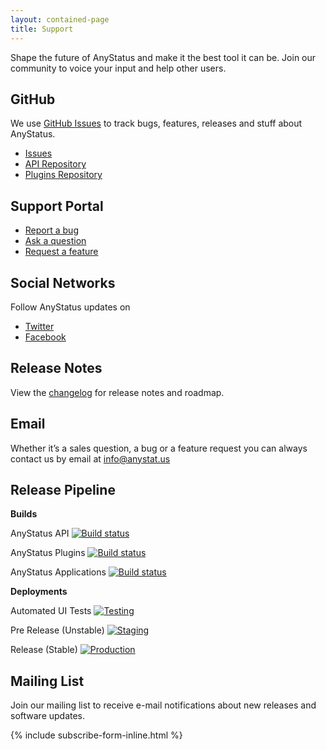 ```yaml
---
layout: contained-page
title: Support
---
```


Shape the future of AnyStatus and make it the best tool it can be. Join our community to voice your input and help other users.

## GitHub

We use [GitHub Issues](https://github.com/AnyStatus/Support/issues) to track bugs, features, releases and stuff about AnyStatus.

- [Issues](https://github.com/AnyStatus/Support/issues)
- [API Repository](https://github.com/AnyStatus/API)
- [Plugins Repository](https://github.com/AnyStatus/Plugins)

## Support Portal

- [Report a bug](https://anystatus.helprace.com/s1-general/problems)
- [Ask a question](https://anystatus.helprace.com/s1-general/questions)
- [Request a feature](https://anystatus.helprace.com/s1-general/ideas)

## Social Networks

Follow AnyStatus updates on

- [Twitter](https://twitter.com/AnyStatusApp)
- [Facebook](https://www.facebook.com/AnyStatusApp)

## Release Notes

View the [changelog](/releases) for release notes and roadmap.

## Email

Whether it’s a sales question, a bug or a feature request you can always contact us by email at [info@anystat.us](mailto:info@anystat.us)

## Release Pipeline

**Builds**

AnyStatus API [![Build status](https://ci.appveyor.com/api/projects/status/74kcwc63k0r2ajdj?svg=true)](https://ci.appveyor.com/project/AnyStatus/api)

AnyStatus Plugins [![Build status](https://ci.appveyor.com/api/projects/status/dvn1rwrauwyq5yx6?svg=true)](https://ci.appveyor.com/project/AnyStatus/plugins)

AnyStatus Applications [![Build status](https://production.visualstudio.com/AnyStatus/_apis/build/status/Master)]()

**Deployments**

Automated UI Tests [![Testing](https://production.vsrm.visualstudio.com/_apis/public/Release/badge/fb795508-e665-4a1a-a4d6-3d1ebf6bb42b/11/14)](#)

Pre Release (Unstable) [![Staging](https://production.vsrm.visualstudio.com/_apis/public/Release/badge/fb795508-e665-4a1a-a4d6-3d1ebf6bb42b/11/23)](#)

Release (Stable) [![Production](https://production.vsrm.visualstudio.com/_apis/public/Release/badge/fb795508-e665-4a1a-a4d6-3d1ebf6bb42b/11/15)](#)

## Mailing List

Join our mailing list to receive e-mail notifications about new releases and software updates.

{% include subscribe-form-inline.html %}
